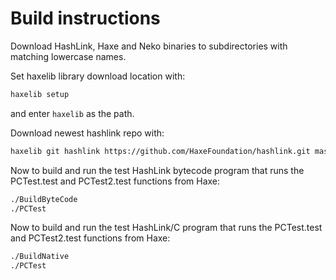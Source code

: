 # Build instructions
Download HashLink, Haxe and Neko binaries to subdirectories with matching lowercase names.

Set haxelib library download location with:
```sh
haxelib setup
```
and enter `haxelib` as the path.

Download newest hashlink repo with:
```sh
haxelib git hashlink https://github.com/HaxeFoundation/hashlink.git master other/haxelib/
```

Now to build and run the test HashLink bytecode program that runs the PCTest.test and PCTest2.test functions from Haxe:
```sh
./BuildByteCode
./PCTest
```

Now to build and run the test HashLink/C program that runs the PCTest.test and PCTest2.test functions from Haxe:
```sh
./BuildNative
./PCTest
```
